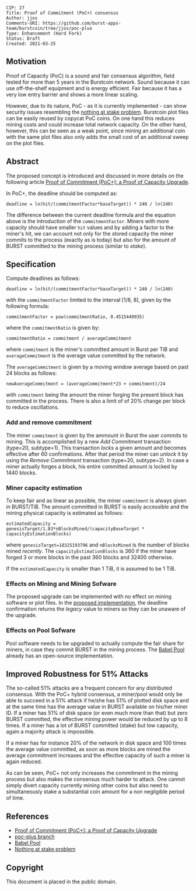     CIP: 27
    Title: Proof of Commitment (PoC+) consensus
    Author: jjos
    Comments-URI: https://github.com/burst-apps-team/burstcoin/tree/jjos/poc-plus
    Type: Enhancement (Hard Fork)
    Status: Draft
    Created: 2021-03-25

## Motivation

Proof of Capacity (PoC) is a sound and fair consensus algorithm, field tested for more than 5 years in the Burstcoin network. Sound because it can use off-the-shelf equipment and is energy efficient. Fair because it has a very low entry barrier and shows a more linear scaling.

However, due to its nature, PoC - as it is currently implemented - can show security issues resembling the [nothing at stake problem](https://golden.com/wiki/Nothing-at-stake_problem).
Burstcoin plot files can be easily reused by copycat PoC coins.
On one hand this reduces mining costs and could increase total network capacity. On the other hand, however, this can be seen as a weak point, since mining an additional coin with the same plot files also only adds the small cost of an additional sweep on the plot files.

## Abstract

The proposed concept is introduced and discussed in more details on the following article [Proof of Commitment (PoC+): a Proof of Capacity Upgrade](https://jjos2372.medium.com/proof-of-commitment-poc-a-proof-of-capacity-upgrade-3131775e7a83).

In PoC+, the deadline should be computed as:

`deadline = ln(hit/(commitmentFactor*baseTarget)) * 240 / ln(240)`

The difference between the current deadline formula and the equation above is the introduction of the `commitmentFactor`.
Miners with more capacity should have smaller `hit` values and by adding a factor to the miner's hit, we can account not only for the stored capacity the miner commits to the process (exactly as is today) but also for the amount of BURST committed to the mining process (similar to *stake*).


## Specification

Compute deadlines as follows:

`deadline = ln(hit/(commitmentFactor*baseTarget)) * 240 / ln(240)`

with the `commitmentFactor` limited to the interval [1/8, 8], given by the following formula:

`commitmentFactor = pow(commitmentRatio, 0.4515449935)`

where the `commitmentRatio` is given by:

`commitmentRatio = commitment / averageCommitment`

where `commitment` is the miner's committed amount in Burst per TiB and `averageCommitment` is the average value committed by the network.

The `averageCommitment` is given by a moving window average based on past 24 blocks as follows:

`newAverageCommitment = (averageCommitment*23 + commitment)/24`

with `commitment` being the amount the miner forging the present block has committed in the process.
There is also a limit of of 20% change per block to reduce oscillations.

### Add and remove commitment

The miner `commitment` is given by the ammount in Burst the user *commits* to mining.
This is accomplished by a new *Add Commitment* transaction (type=20, subtype=1).
This transaction *locks* a given amount and becomes effective after 60 confirmations.
After that period the miner can *unlock* it by using the *Remove Commitment* transaction (type=20, subtype=2).
In case a miner actually forges a block, his entire committed amount is locked by 1440 blocks.

### Miner capacity estimation

To keep fair and as linear as possible, the miner `commitment` is always given in BURST/TiB.
The amount committed in BURST is easily accessible and the mining physical capacity is estimated as follows:

`estimatedCapacity = genesisTarget/1.83*nBlocksMined/(capacityBaseTarget * capacityEstimationBlocks)`

where `genesisTarget=18325193796` and `nBlocksMined` is the number of blocks mined *recently*.
The `capacityEstimationBlocks` is 360 if the miner have forged 3 or more blocks in the past 360 blocks and 32400 otherwise.

If the `estimatedCapacity` is smaller than 1 TiB, it is assumed to be 1 TiB.

### Effects on Mining and Mining Sofware

The proposed upgrade can be implemented with no effect on mining software or plot files.
In the [proposed implementation](https://github.com/burst-apps-team/burstcoin/tree/jjos/poc-plus), the deadline confirmation returns the *legacy* value to miners so they can be unaware of the upgrade.

### Effects on Pool Sofware

Pool software needs to be upgraded to actually compute the fair share for miners, in case they commit BURST in the mining process.
The [Babel Pool](https://github.com/jjos2372/babel-pool) already has an open-source implementation.

## Improved Robustness for 51% Attacks

The so-called 51% attacks are a frequent concern for any distributed consensus. With the PoC+ hybrid consensus, a miner/pool would only be able to succeed in a 51% attack if he/she has 51% of plotted disk space and at the same time has the average value in BURST available on his/her miner ID.
If a miner has 51% of disk space (or even much more than that) but zero BURST committed, the effective mining power would be reduced by up to 8 times.
If a miner has a lot of BURST committed (stake) but low capacity, again a majority attack is impossible. 

If a miner has for instance 20% of the network in disk space and 100 times the average value committed, as soon as more blocks are mined the average commitment increases and the effective capacity of such a miner is again reduced.

As can be seen, PoC+ not only increases the commitment in the mining process but also makes the consensus much harder to attack.
One cannot simply divert capacity currently mining other coins but also need to simultaneously stake a substantial coin amount for a non negligible period of time.

## References

* [Proof of Commitment (PoC+): a Proof of Capacity Upgrade](https://jjos2372.medium.com/proof-of-commitment-poc-a-proof-of-capacity-upgrade-3131775e7a83)
* [poc-plus branch](https://github.com/burst-apps-team/burstcoin/tree/jjos/poc-plus)
* [Babel Pool](https://github.com/jjos2372/babel-pool)
* [Nothing at stake problem](https://golden.com/wiki/Nothing-at-stake_problem)

## Copyright

This document is placed in the public domain.
